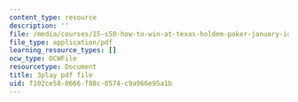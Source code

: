 ```yaml
---
content_type: resource
description: ''
file: /media/courses/15-s50-how-to-win-at-texas-holdem-poker-january-iap-2016/f102ce580666f88c0574c9a966e95a1b_KTzFk1s2ymE.pdf
file_type: application/pdf
learning_resource_types: []
ocw_type: OCWFile
resourcetype: Document
title: 3play pdf file
uid: f102ce58-0666-f88c-0574-c9a966e95a1b
---
```

